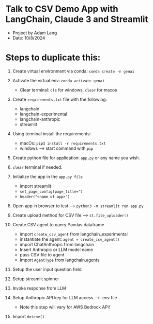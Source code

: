 # Talk to CSV Demo App with LangChain, Claude 3 and Streamlit
* Project by Adam Lang
* Date: 10/8/2024

# Steps to duplicate this:
1. Create virtual environment via conda: `conda create -n genai`
2. Activate the virtual env: `conda activate genai`
    * Clear terminal: `cls` for windows, `clear` for macos
3. Create `requirements.txt` file with the following:
    * langchain
    * langchain-experimental
    * langchain-anthropic
    * streamlit

4. Using terminal install the requirements:
    * macOs: `pip3 install -r requirements.txt`
    * windows --> start command with `pip`

5. Create python file for application: `app.py` or any name you wish. 
6. `clear` terminal if needed.
7. Initialize the app in the `app.py file`
    * import streamlit
    * `set_page_config(page_title=")`
    * `header("<name of app>")`
8. Open app in browser to test --> `python3 -m streamlit run app.py`
9. Create upload method for CSV file --> `st.file_uploader()`
10. Create CSV agent to query Pandas dataframe
    * import `create_csv_agent` from langchain_experimental
    * instantiate the agent: `agent = create_csv_agent()`
    * import ChatAnthropic from langchain
    * Insert Anthropic or LLM model name
    * pass CSV file to agent
    * Import `AgentType` from langchain.agents
11. Setup the user input question field
12. Setup streamlit spinner
13. Invoke response from LLM
14. Setup Anthropic API key for LLM access --> .env file
    * Note this step will vary for AWS Bedrock API!
15. Import `dotenv()`
